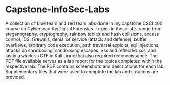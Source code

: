 # Capstone-InfoSec-Labs
A collection of blue team and red team labs done in my capstone CSCI 400 course on Cybersecurity/Digital Forensics. 
Topics in these labs range from steganography, cryptography, rainbow tables and hash collisions, access control, IDS, firewalls, denial of service (attack and defense), buffer overflows, arbitrary code execution, path traversal exploits, sql injections, attacks on sandboxing, sandboxing escapes, xss and reflected xss, and lastly a wireless CTF in Kali Linux that also required reconnaissance. 
The PDF file available serves as a lab report for the topics completed within the respective lab. The PDF contains screenshots and descriptions for each lab. Supplementary files that were used to complete the lab and solutions are provided.
